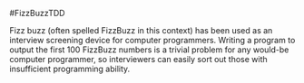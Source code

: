 #FizzBuzzTDD

Fizz buzz (often spelled FizzBuzz in this context) 
has been used as an interview screening device for computer programmers.
Writing a program to output the first 100 FizzBuzz numbers is a trivial
problem for any would-be computer programmer,
so interviewers can easily sort out those with insufficient programming ability. 